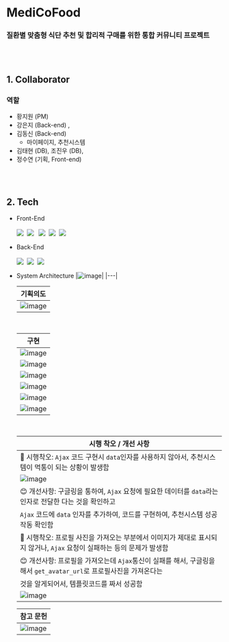 # <b> MediCoFood </b>

### <b>질환별 맞춤형 식단 추천 및 합리적 구매를 위한 통합 커뮤니티 프로젝트</b>


<br><br>

## 1. Collaborator
### 역할
- 황지원 (PM)
- 강은지 (Back-end) ,
- 김동신 (Back-end)
  - 마이페이지, 추천시스템    
- 김태현 (DB), 조진우 (DB),
- 정수연 (기획, Front-end)

<br><br>

## 2. Tech
- Front-End
<br><br>
  <img src="https://img.shields.io/badge/HTML5-E34F26?style=flat-square&logo=HTML5&logoColor=white">&nbsp;
      <img src="https://img.shields.io/badge/CSS3-1572B6?style=flat-square&logo=CSS3&logoColor=white">&nbsp;
&nbsp;<img src="https://img.shields.io/badge/Figma-F24E1E?style=flat-square&logo=Figma&logoColor=white">&nbsp;
      <img src="https://img.shields.io/badge/JavaScript-E2BD40?style=flat-square&logo=JavaScript&logoColor=white">&nbsp;
      <img src="https://img.shields.io/badge/Chart.js-E97898?style=flat-square&logo=Chart.js&logoColor=white">&nbsp;
  <br>
- Back-End
<br><br>
      <img src="https://img.shields.io/badge/Python-3776AB?style=flat-square&logo=Python&logoColor=white">&nbsp;
      <img src="https://img.shields.io/badge/Mysql-4479A1?style=flat-square&logo=Mysql&logoColor=white">&nbsp;
      <img src="https://img.shields.io/badge/Django-0A3711?style=flat-square&logo=Django&logoColor=white">&nbsp;
  <br>
- System Architecture
  |![image](https://github.com/KimDong-gue/MedicoFood/assets/116249934/0080f043-7789-4255-9f80-b56fe61904c8)|
  |---|
  <br>
  
  |<div align='center'>기획의도</div>|
  |---|
  |![image](https://github.com/KimDong-gue/MedicoFood/assets/116249934/086e044a-41ce-45d2-ac98-f92f112d99e7)|

  
  <br>
  
  |<div align='center'>구현</div>|
  |---|
  |![image](https://github.com/KimDong-gue/MedicoFood/assets/116249934/2b631f94-323a-45b0-8d5e-f3becf094ea8)|
  |![image](https://github.com/KimDong-gue/MedicoFood/assets/116249934/a57055cc-75dc-4fe0-ad16-2d31444861a7)|
  |![image](https://github.com/KimDong-gue/MedicoFood/assets/116249934/a341c3a8-8e6d-4189-9ba3-08d94593c78c)|
  |![image](https://github.com/KimDong-gue/MedicoFood/assets/116249934/aad85d80-9cad-4cac-bd88-3b1bff246762)|
  |![image](https://github.com/KimDong-gue/MedicoFood/assets/116249934/d3b7f8d0-cc33-435e-9552-2b8169ba543c)|
  |![image](https://github.com/KimDong-gue/MedicoFood/assets/116249934/a211837a-d136-488d-bd36-a3298ca36c83)|
  




  <br>
  
  |<div align='center'>시행 착오 / 개선 사항</div>|
  |---|
  |🥸 시행착오: `Ajax` 코드 구현시 `data`인자를 사용하지 않아서, 추천시스템이 먹통이 되는 상황이 발생함|
  |![image](https://github.com/KimDong-gue/MedicoFood/assets/116249934/dd537a31-08ee-4cea-a153-25b931069151)|
  |😊 개선사항: 구글링을 통하여, `Ajax` 요청에 필요한 데이터를 `data`라는 인자로 전달한 다는 것을 확인하고|
  | `Ajax` 코드에 `data` 인자를 추가하여, 코드를 구현하여, 추천시스템 성공작동 확인함|
  |🥸 시행착오: 프로필 사진을 가져오는 부분에서 이미지가 제대로 표시되지 않거나, `Ajax` 요청이 실패하는 등의 문제가 발생함|
  |😊 개선사항: 프로필을 가져오는데 `Ajax`통신이 실패를 해서, 구글링을 해서 `get_avatar_url`로 프로필사진을 가져온다는 
  | 것을 알게되어서, 템플릿코드를 짜서 성공함 |
  |![image](https://github.com/KimDong-gue/MedicoFood/assets/116249934/f9e60018-e3f9-42eb-acd3-46c9de9ffa73)|
  
  
  |<div align='center'>참고 문헌</div>|
  |---|
  |![image](https://github.com/KimDong-gue/MedicoFood/assets/116249934/9f12d371-dcf1-426d-86af-038043a1186d)|
  <br>
  
</div>

